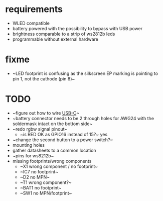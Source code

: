 # requirements

* WLED compatible
* battery powered with the possibility to bypass with USB power
* brightness comparable to a strip of ws2812b leds
* programmable without external hardware

# fixme

* ~LED footprint is confusing as the silkscreen EP marking is pointing to pin 1, not the cathode (pin 8)~

# TODO

* ~figure out how to wire [USB-C](https://www.allaboutcircuits.com/technical-articles/introduction-to-usb-type-c-which-pins-power-delivery-data-transfer/)~
* ~battery connector needs to be 2 through holes for AWG24 with the soldermask intact on the bottom side~
* ~redo rgbw signal pinout~
    * ~is RED OK as GPIO16 instead of 15?~ yes
* ~change the second button to a power switch?~
* mounting holes
* gather datasheets to a common location
* ~pins for ws8212b~
* missing footprints/wrong components
    * ~X1 wrong component / no footprint~
    * ~IC7 no footprint~
    * ~D2 no MPN~
    * ~T1 wrong component?~
    * ~BAT1 no footprint~
    * ~SW1 no MPN/footprint~
